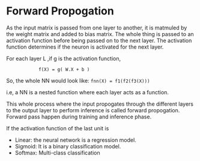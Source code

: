 # Forward Propogation

As the input matrix is passed from one layer to another, it is matmuled by the weight matrix and added to bias matrix. The whole thing is passed to an activation function before being passed on to the next layer. The activation function determines if the neuron is activated for the next layer. 

For each layer L ,if g is the activation function,

                f(X) = g( W.X + b )

So, the whole NN would look like: ```fnn(X) = f1(f2(f3(X)))``` 

i.e, a NN is a nested function where each layer acts as a function.

This whole process where the input propogates through the different layers to the output layer to perform inference is called forward propogation. Forward pass happen during training and inference phase.

If the activation function  of the last unit is 
- Linear:  the neural network is a regression model. 
- Sigmoid: It is a binary classification model.
- Softmax: Multi-class classification